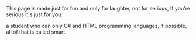 This page is made just for fun and only for laughter, not for serious, If you're serious it's just for you.

a student who can only C# and HTML programming languages, if possible, all of that is called smart.
